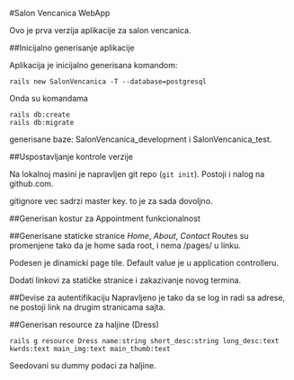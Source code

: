#Salon Vencanica WebApp

Ovo je prva verzija aplikacije za salon vencanica.

##Inicijalno generisanje aplikacije

Aplikacija je inicijalno generisana komandom:
```rails
rails new SalonVencanica -T --database=postgresql
```

Onda su komandama
```rails
rails db:create
rails db:migrate
```
generisane baze: SalonVencanica_development i SalonVencanica_test.

##Uspostavljanje kontrole verzije

Na lokalnoj masini je napravljen git repo (`git init`). Postoji i nalog na github.com.

gitignore vec sadrzi master key. to je za sada dovoljno.

##Generisan kostur za Appointment funkcionalnost

##Generisane staticke stranice _Home_, _About_, _Contact_
Routes su promenjene tako da je home sada root, i nema /pages/ u linku.

Podesen je dinamicki page tile.
Default value je u application controlleru.

Dodati linkovi za statičke stranice i zakazivanje novog termina.

##Devise za autentifikaciju
Napravljeno je tako da se log in radi sa adrese, ne postoji link na drugim stranicama sajta.

##Generisan resource za haljine (Dress)

```
rails g resource Dress name:string short_desc:string long_desc:text kwrds:text main_img:text main_thumb:text
```

Seedovani su dummy podaci za haljine.